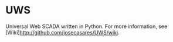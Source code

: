 # UWS
Universal Web SCADA written in Python.
For more information, see [Wiki]http://github.com/josecasares/UWS/wiki.
